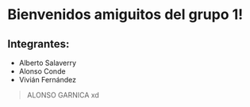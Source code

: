 # Bienvenidos amiguitos del grupo 1!

## Integrantes:

- Alberto Salaverry
- Alonso Conde
- Vivián Fernández

>ALONSO GARNICA xd